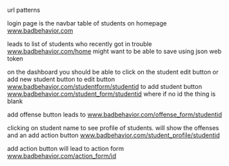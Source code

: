 url patterns

login page is the navbar
table of students  on homepage www.badbehavior.com

leads to list of students who recently got in trouble www.badbehavior.com/home
might want to be able to save using json web token

on the dashboard you should be able to click on the student edit button or add new student button
to edit button www.badbehavior.com/studentform/studentid 
to add student button www.badbehavior.com/student_form/studentid where if no id the thing is blank

add offense button leads to www.badbehavior.com/offense_form/studentid

clicking on student name to see profile of students.
    will show the offenses and an add action button 
    www.badbehavior.com/student_profile/studentid

add action button will lead to action form www.badbehavior.com/action_form/id







